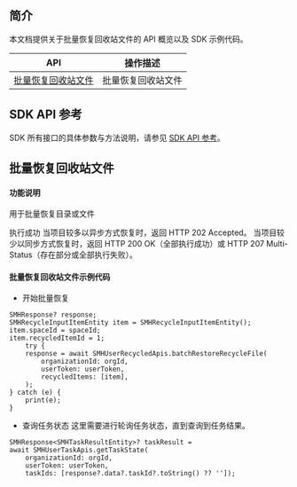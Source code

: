 ## 简介

本文档提供关于批量恢复回收站文件的 API 概览以及 SDK 示例代码。

| API                                                          | 操作描述                         |
| ------------------------------------------------------------ | -------------------------------- |
| [批量恢复回收站文件](https://cloud.tencent.com/document/product/1339/71124) | 批量恢复回收站文件        |

## SDK API 参考

SDK 所有接口的具体参数与方法说明，请参见 [SDK API 参考](https://smh-sdk-doc-1253960454.cos.ap-guangzhou.myqcloud.com/flutter_api_doc/api/index.html)。

## 批量恢复回收站文件

#### 功能说明

用于批量恢复目录或文件

执行成功
当项目较多以异步方式恢复时，返回 HTTP 202 Accepted。
当项目较少以同步方式恢复时，返回 HTTP 200 OK（全部执行成功）或 HTTP 207 Multi-Status（存在部分或全部执行失败）。


#### 批量恢复回收站文件示例代码
* 开始批量恢复
```
SMHResponse? response;
SMHRecycleInputItemEntity item = SMHRecycleInputItemEntity();
item.spaceId = spaceId;
item.recycledItemId = 1;
    try {
    response = await SMHUserRecycledApis.batchRestoreRecycleFile(
        organizationId: orgId,
        userToken: userToken,
        recycledItems: [item],
    );
} catch (e) {
    print(e);
}
```

* 查询任务状态
这里需要进行轮询任务状态，直到查询到任务结果。
```
SMHResponse<SMHTaskResultEntity>? taskResult =
await SMHUserTaskApis.getTaskState(
    organizationId: orgId,
    userToken: userToken,
    taskIds: [response?.data?.taskId?.toString() ?? '']);
```
